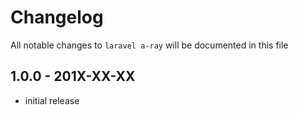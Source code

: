 # Changelog

All notable changes to `laravel a-ray` will be documented in this file

## 1.0.0 - 201X-XX-XX

- initial release
